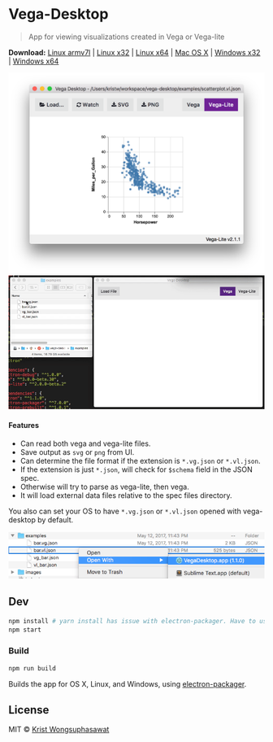 # Vega-Desktop

> App for viewing visualizations created in Vega or Vega-lite

**Download:**
[Linux armv7l](https://goo.gl/kNS5fw) |
[Linux x32](https://goo.gl/gVQUEc) |
[Linux x64](https://goo.gl/dJEaYX) |
[Mac OS X](https://goo.gl/RkwsDt) |
[Windows x32](https://goo.gl/sDxanU) |
[Windows x64](https://goo.gl/EUj33Y)

![Vega-Desktop](images/v1.4.2.png)
![Vega-Desktop](images/v1.0.0.gif)

#### Features

- Can read both vega and vega-lite files.
- Save output as `svg` or `png` from UI.
- Can determine the file format if the extension is `*.vg.json` or `*.vl.json`.
- If the extension is just `*.json`, will check for `$schema` field in the JSON spec.
- Otherwise will try to parse as vega-lite, then vega.
- It will load external data files relative to the spec files directory.

You also can set your OS to have `*.vg.json` or `*.vl.json` opened with vega-desktop by default.

![Open files with vega-desktop](images/open_with.png)

## Dev

```bash
npm install # yarn install has issue with electron-packager. Have to use npm install
npm start
```

### Build

```bash
npm run build
```

Builds the app for OS X, Linux, and Windows, using [electron-packager](https://github.com/electron-userland/electron-packager).


## License

MIT © [Krist Wongsuphasawat](http://kristw.yellowpigz.com)
